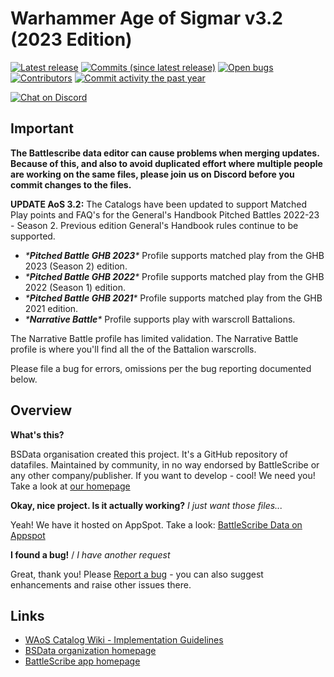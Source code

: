 Warhammer Age of Sigmar v3.2 (2023 Edition)
============================

[![Latest release](https://img.shields.io/github/release/BSData/warhammer-age-of-sigmar.svg?style=flat-square)](https://github.com/BSData/warhammer-age-of-sigmar/releases/latest)
[![Commits (since latest release)](https://img.shields.io/github/commits-since/BSData/warhammer-age-of-sigmar/latest.svg?style=flat-square)](https://github.com/BSData/warhammer-age-of-sigmar/releases)
[![Open bugs](https://img.shields.io/github/issues/BSData/warhammer-age-of-sigmar/bug.svg?style=flat-square&label=bugs)](https://github.com/BSData/warhammer-age-of-sigmar/issues?q=is%3Aissue+is%3Aopen+label%3Abug)
[![Contributors](https://img.shields.io/github/contributors/BSData/warhammer-age-of-sigmar.svg?style=flat-square)](https://github.com/BSData/warhammer-age-of-sigmar/graphs/contributors)
[![Commit activity the past year](https://img.shields.io/github/commit-activity/y/BSData/warhammer-age-of-sigmar.svg?style=flat-square)](https://github.com/BSData/warhammer-age-of-sigmar/pulse/monthly)

[![Chat on Discord](https://img.shields.io/discord/558412685981777922.svg?logo=discord&style=popout-square)](https://www.bsdata.net/discord)

## Important ##

**The Battlescribe data editor can cause problems when merging updates. Because of this, and also to avoid duplicated 
effort where multiple people are working on the same files, please join us on Discord before you commit changes to the files.**

**UPDATE AoS 3.2:**
The Catalogs have been updated to support Matched Play points and FAQ's for the General's Handbook
Pitched Battles 2022-23 - Season 2.  Previous edition General's Handbook rules continue to be supported.
- **\***Pitched Battle GHB 2023***\** Profile supports matched play from the GHB 2023 (Season 2) edition.
- **\***Pitched Battle GHB 2022***\** Profile supports matched play from the GHB 2022 (Season 1) edition.
- **\***Pitched Battle GHB 2021***\** Profile supports matched play from the GHB 2021 edition.
- **\***Narrative Battle***\** Profile supports play with warscroll Battalions.  

The Narrative Battle profile has limited validation.  The Narrative Battle profile is where you'll find all the of the Battalion warscrolls.  

Please file a bug for errors, omissions per the bug reporting documented below.

## Overview ##

__What's this?__

BSData organisation created this project. It's a GitHub repository of datafiles.
Maintained by community, in no way endorsed by BattleScribe or any other company/publisher. If you want
to develop - cool! We need you! Take a look at [our homepage][BSData.net]

__Okay, nice project. Is it actually working?__ _I just want those files..._

Yeah! We have it hosted on AppSpot. Take a look: [BattleScribe Data on Appspot]

__I found a bug!__ / *I have another request*

Great, thank you! Please [Report a bug][bug report] - you can also suggest enhancements and raise other issues there.

## Links ##

* [WAoS Catalog Wiki - Implementation Guidelines]
* [BSData organization homepage][BSData.net]
* [BattleScribe app homepage](https://www.battlescribe.net/)

[WAoS Catalog Wiki - Implementation Guidelines]: https://github.com/BSData/warhammer-age-of-sigmar/wiki/Implementation-Guidelines
[BSData.net]: https://www.bsdata.net/
[BattleScribe Data on Appspot]: https://battlescribedata.appspot.com/#/repo/warhammer-age-of-sigmar
[bug report]: https://github.com/BSData/warhammer-age-of-sigmar/issues/new/choose
